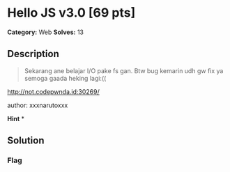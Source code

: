 # Hello JS v3.0 [69 pts]

**Category:** Web
**Solves:** 13

## Description
>Sekarang ane belajar I/O pake fs gan. Btw bug kemarin udh gw fix ya semoga gaada heking lagi:((

http://not.codepwnda.id:30269/

author: xxxnarutoxxx

**Hint**
* 

## Solution

### Flag

